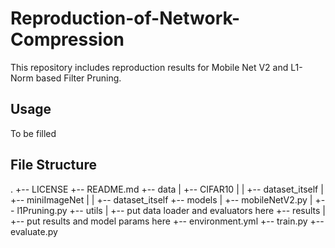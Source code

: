 # Reproduction-of-Network-Compression
This repository includes reproduction results for Mobile Net V2 and L1-Norm based Filter Pruning.
## Usage
To be filled
## File Structure
.
+-- LICENSE
+-- README.md
+-- data
|   +-- CIFAR10
|   |   +-- dataset_itself
|   +-- miniImageNet
|   |   +-- dataset_itself
+-- models
|   +-- mobileNetV2.py
|   +-- l1Pruning.py
+-- utils
|   +-- put data loader and evaluators here
+-- results
|   +-- put results and model params here
+-- environment.yml
+-- train.py
+-- evaluate.py
